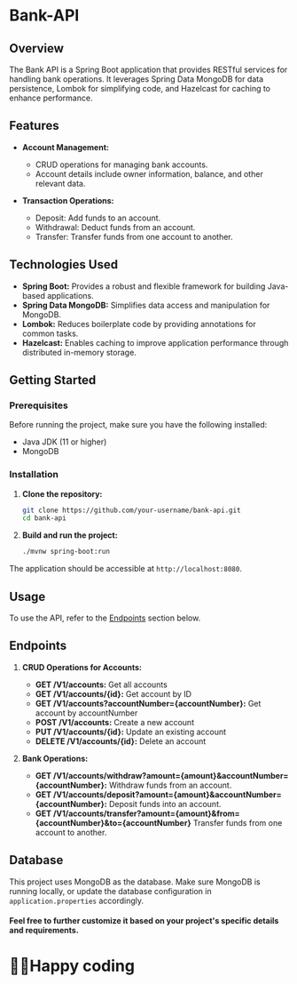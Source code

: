 # Bank-API

## Overview

The Bank API is a Spring Boot application that provides RESTful services for handling bank operations. It leverages Spring Data MongoDB for data persistence, Lombok for simplifying code, and Hazelcast for caching to enhance performance.

## Features

- **Account Management:**
  - CRUD operations for managing bank accounts.
  - Account details include owner information, balance, and other relevant data.

- **Transaction Operations:**
  - Deposit: Add funds to an account.
  - Withdrawal: Deduct funds from an account.
  - Transfer: Transfer funds from one account to another.

## Technologies Used

- **Spring Boot:** Provides a robust and flexible framework for building Java-based applications.
- **Spring Data MongoDB:** Simplifies data access and manipulation for MongoDB.
- **Lombok:** Reduces boilerplate code by providing annotations for common tasks.
- **Hazelcast:** Enables caching to improve application performance through distributed in-memory storage.


## Getting Started

### Prerequisites

Before running the project, make sure you have the following installed:

- Java JDK (11 or higher)
- MongoDB

### Installation

1. **Clone the repository:**

    ```bash
    git clone https://github.com/your-username/bank-api.git
    cd bank-api
    ```

2. **Build and run the project:**

    ```bash
    ./mvnw spring-boot:run
    ```

The application should be accessible at `http://localhost:8080`.

## Usage

To use the API, refer to the [Endpoints](#endpoints) section below.

## Endpoints

1. **CRUD Operations for Accounts:**

   - **GET /V1/accounts:** Get all accounts
   - **GET /V1/accounts/{id}:** Get account by ID
   - **GET /V1/accounts?accountNumber={accountNumber}:** Get account by accountNumber
   - **POST /V1/accounts:** Create a new account
   - **PUT /V1/accounts/{id}:** Update an existing account
   - **DELETE /V1/accounts/{id}:** Delete an account

2. **Bank Operations:**

   - **GET /V1/accounts/withdraw?amount={amount}&accountNumber={accountNumber}:** Withdraw funds from an account.
   - **GET /V1/accounts/deposit?amount={amount}&accountNumber={accountNumber}:** Deposit funds into an account.
   - **GET /V1/accounts/transfer?amount={amount}&from={accountNumber}&to={accountNumber}** Transfer funds from one account to another.

## Database

This project uses MongoDB as the database. Make sure MongoDB is running locally, or update the database configuration in `application.properties` accordingly.

#### Feel free to further customize it based on your project's specific details and requirements.

# 🐱‍🏍Happy coding
